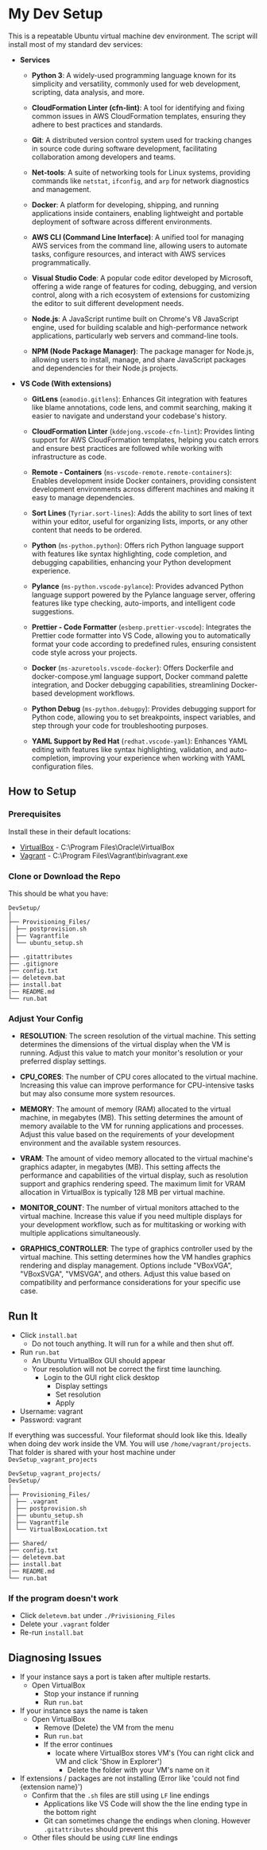 # My Dev Setup
This is a repeatable Ubuntu virtual machine dev environment. The script will install most of my standard dev services:

- **Services**
    - **Python 3**: A widely-used programming language known for its simplicity and versatility, commonly used for web development, scripting, data analysis, and more.

    - **CloudFormation Linter (cfn-lint)**: A tool for identifying and fixing common issues in AWS CloudFormation templates, ensuring they adhere to best practices and standards.

    - **Git**: A distributed version control system used for tracking changes in source code during software development, facilitating collaboration among developers and teams.

    - **Net-tools**: A suite of networking tools for Linux systems, providing commands like `netstat`, `ifconfig`, and `arp` for network diagnostics and management.

    - **Docker**: A platform for developing, shipping, and running applications inside containers, enabling lightweight and portable deployment of software across different environments.

    - **AWS CLI (Command Line Interface)**: A unified tool for managing AWS services from the command line, allowing users to automate tasks, configure resources, and interact with AWS services programmatically.

    - **Visual Studio Code**: A popular code editor developed by Microsoft, offering a wide range of features for coding, debugging, and version control, along with a rich ecosystem of extensions for customizing the editor to suit different development needs.

    - **Node.js**: A JavaScript runtime built on Chrome's V8 JavaScript engine, used for building scalable and high-performance network applications, particularly web servers and command-line tools.

    - **NPM (Node Package Manager)**: The package manager for Node.js, allowing users to install, manage, and share JavaScript packages and dependencies for their Node.js projects.


- **VS Code (With extensions)**
    - **GitLens** (`eamodio.gitlens`): Enhances Git integration with features like blame annotations, code lens, and commit searching, making it easier to navigate and understand your codebase's history.

    - **CloudFormation Linter** (`kddejong.vscode-cfn-lint`): Provides linting support for AWS CloudFormation templates, helping you catch errors and ensure best practices are followed while working with infrastructure as code.

    - **Remote - Containers** (`ms-vscode-remote.remote-containers`): Enables development inside Docker containers, providing consistent development environments across different machines and making it easy to manage dependencies.

    - **Sort Lines** (`Tyriar.sort-lines`): Adds the ability to sort lines of text within your editor, useful for organizing lists, imports, or any other content that needs to be ordered.

    - **Python** (`ms-python.python`): Offers rich Python language support with features like syntax highlighting, code completion, and debugging capabilities, enhancing your Python development experience.

    - **Pylance** (`ms-python.vscode-pylance`): Provides advanced Python language support powered by the Pylance language server, offering features like type checking, auto-imports, and intelligent code suggestions.

    - **Prettier - Code Formatter** (`esbenp.prettier-vscode`): Integrates the Prettier code formatter into VS Code, allowing you to automatically format your code according to predefined rules, ensuring consistent code style across your projects.

    - **Docker** (`ms-azuretools.vscode-docker`): Offers Dockerfile and docker-compose.yml language support, Docker command palette integration, and Docker debugging capabilities, streamlining Docker-based development workflows.

    - **Python Debug** (`ms-python.debugpy`): Provides debugging support for Python code, allowing you to set breakpoints, inspect variables, and step through your code for troubleshooting purposes.

    - **YAML Support by Red Hat** (`redhat.vscode-yaml`): Enhances YAML editing with features like syntax highlighting, validation, and auto-completion, improving your experience when working with YAML configuration files.


## How to Setup

### Prerequisites
Install these in their default locations:
- [VirtualBox](https://www.virtualbox.org/wiki/Downloads) - C:\Program Files\Oracle\VirtualBox
- [Vagrant](https://developer.hashicorp.com/vagrant/install) - C:\Program Files\Vagrant\bin\vagrant.exe

### Clone or Download the Repo
This should be what you have:
```
DevSetup/
│
├── Provisioning_Files/
│ ├── postprovision.sh
│ ├── Vagrantfile
│ └── ubuntu_setup.sh
│
├── .gitattributes
├── .gitignore
├── config.txt
|── deletevm.bat
├── install.bat
|── README.md
└── run.bat
```
### Adjust Your Config
- **RESOLUTION**: The screen resolution of the virtual machine. This setting determines the dimensions of the virtual display when the VM is running. Adjust this value to match your monitor's resolution or your preferred display settings.
  
- **CPU_CORES**: The number of CPU cores allocated to the virtual machine. Increasing this value can improve performance for CPU-intensive tasks but may also consume more system resources.

- **MEMORY**: The amount of memory (RAM) allocated to the virtual machine, in megabytes (MB). This setting determines the amount of memory available to the VM for running applications and processes. Adjust this value based on the requirements of your development environment and the available system resources.

- **VRAM**: The amount of video memory allocated to the virtual machine's graphics adapter, in megabytes (MB). This setting affects the performance and capabilities of the virtual display, such as resolution support and graphics rendering speed. The maximum limit for VRAM allocation in VirtualBox is typically 128 MB per virtual machine.

- **MONITOR_COUNT**: The number of virtual monitors attached to the virtual machine. Increase this value if you need multiple displays for your development workflow, such as for multitasking or working with multiple applications simultaneously.

- **GRAPHICS_CONTROLLER**: The type of graphics controller used by the virtual machine. This setting determines how the VM handles graphics rendering and display management. Options include "VBoxVGA", "VBoxSVGA", "VMSVGA", and others. Adjust this value based on compatibility and performance considerations for your specific use case.

## Run It
- Click `install.bat`
    - Do not touch anything. It will run for a while and then shut off.
- Run `run.bat`
    - An Ubuntu VirtualBox GUI should appear
    - Your resolution will not be correct the first time launching.
        - Login to the GUI right click desktop
            - Display settings
            - Set resolution
            - Apply
- Username: vagrant
- Password: vagrant


If everything was successful. Your fileformat should look like this.
Ideally when doing dev work inside the VM. You will use `/home/vagrant/projects`.
That folder is shared with your host machine under `DevSetup_vagrant_projects`
```
DevSetup_vagrant_projects/
DevSetup/
│
├── Provisioning_Files/
│ ├── .vagrant
│ ├── postprovision.sh
│ ├── ubuntu_setup.sh
│ ├── Vagrantfile
│ └── VirtualBoxLocation.txt
│
├── Shared/
├── config.txt
|── deletevm.bat
├── install.bat
|── README.md
└── run.bat
```

### If the program doesn't work
- Click `deletevm.bat` under `./Privisioning_Files`
- Delete your `.vagrant` folder
- Re-run `install.bat`


## Diagnosing Issues
- If your instance says a port is taken after multiple restarts.
    - Open VirtualBox
        - Stop your instance if running
        - Run `run.bat`
- If your instance says the name is taken
    - Open VirtualBox
        - Remove (Delete) the VM from the menu
        - Run `run.bat`
        - If the error continues
            - locate where VirtualBox stores VM's (You can right click and VM and click 'Show in Explorer')
                - Delete the folder with your VM's name on it
- If extensions / packages are not installing (Error like 'could not find {extension name}')
    - Confirm that the `.sh` files are still using `LF` line endings
        - Applications like VS Code will show the the line ending type in the bottom right
        - Git can sometimes change the endings when cloning. However `.gitattributes` should prevent this
    - Other files should be using `CLRF` line endings
